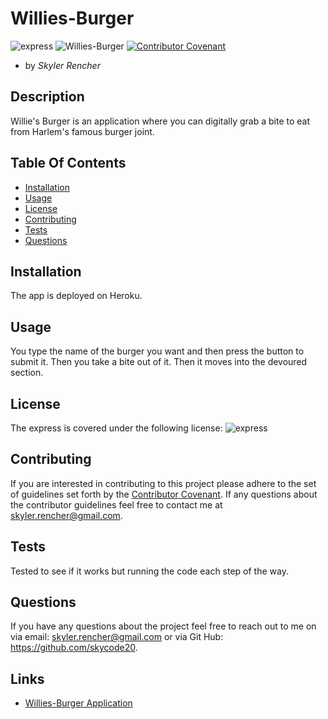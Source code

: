 # Willies-Burger

  ![express](https://img.shields.io/npm/l/express)
  ![Willies-Burger](https://img.shields.io/github/languages/top/skycode20/Willies-Burger)
  [![Contributor Covenant](https://img.shields.io/badge/Contributor%20Covenant-v2.0%20adopted-ff69b4.svg)](code_of_conduct.md)

  - by *Skyler Rencher*
  
  ## Description    

  Willie's Burger is an application where you can digitally grab a bite to eat from Harlem's famous burger joint. 

  ## Table Of Contents    

  * [Installation](#installation)
  * [Usage](#usage)
  * [License](#license)
  * [Contributing](#contributing)
  * [Tests](#tests)
  * [Questions](#questions)
  
  ## Installation    

  The app is deployed on Heroku.

  ## Usage    

  You type the name of the burger you want and then press the button to submit it. Then you take a bite out of it. Then it moves into the devoured section.

  ## License    

  The express is covered under the following license: ![express](https://img.shields.io/npm/l/express)

  ## Contributing     

  If you are interested in contributing to this project please adhere to the set of guidelines set forth by the [Contributor Covenant](https://www.contributor-covenant.org/version/2/0/code_of_conduct/). If any questions about the contributor guidelines feel free to contact me at skyler.rencher@gmail.com.

      
  

  ## Tests    

  Tested to see if it works but running the code each step of the way.

  ## Questions    

  If you have any questions about the project feel free to reach out to me on via email: skyler.rencher@gmail.com or via Git Hub: https://github.com/skycode20.
  
  ## Links

  * [Willies-Burger Application](https://github.com/skycode20/Willies-Burger)

